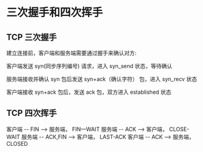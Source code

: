 # 三次握手和四次挥手

## TCP 三次握手

建立连接前，客户端和服务端需要通过握手来确认对方:

客户端发送 syn(同步序列编号) 请求，进入 syn_send 状态，等待确认

服务端接收并确认 syn 包后发送 syn+ack（确认字符） 包，进入 syn_recv 状态

客户端接收 syn+ack 包后，发送 ack 包，双方进入 established 状态

## TCP 四次挥手

客户端 -- FIN --> 服务端， FIN—WAIT
服务端 -- ACK --> 客户端， CLOSE-WAIT
服务端 -- ACK,FIN --> 客户端， LAST-ACK
客户端 -- ACK --> 服务端，CLOSED

